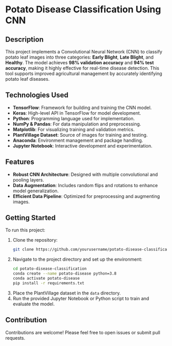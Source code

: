 # Potato Disease Classification Using CNN

## Description
This project implements a Convolutional Neural Network (CNN) to classify potato leaf images into three categories: **Early Blight**, **Late Blight**, and **Healthy**. The model achieves **98% validation accuracy** and **94% test accuracy**, making it highly effective for real-time disease detection. This tool supports improved agricultural management by accurately identifying potato leaf diseases.

  ## Technologies Used
  - **TensorFlow**: Framework for building and training the CNN model.
  - **Keras**: High-level API in TensorFlow for model development.
  - **Python**: Programming language used for implementation.
  - **NumPy & Pandas**: For data manipulation and preprocessing.
  - **Matplotlib**: For visualizing training and validation metrics.
  - **PlantVillage Dataset**: Source of images for training and testing.
  - **Anaconda**: Environment management and package handling.
  - **Jupyter Notebook**: Interactive development and experimentation.

  ## Features
  - **Robust CNN Architecture**: Designed with multiple convolutional and pooling layers.
  - **Data Augmentation**: Includes random flips and rotations to enhance model generalization.
  - **Efficient Data Pipeline**: Optimized for preprocessing and augmenting images.

  ## Getting Started
  To run this project:
  1. Clone the repository:
     ```bash
     git clone https://github.com/yourusername/potato-disease-classification.git
     ```
  2. Navigate to the project directory and set up the environment:
     ```bash
     cd potato-disease-classification
     conda create --name potato-disease python=3.8
     conda activate potato-disease
     pip install -r requirements.txt
     ```
  3. Place the PlantVillage dataset in the `data` directory.
  4. Run the provided Jupyter Notebook or Python script to train and evaluate the model.

  ## Contribution
  Contributions are welcome! Please feel free to open issues or submit pull requests.

